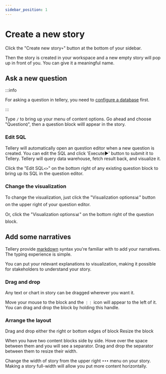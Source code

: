 ```yaml
---
sidebar_position: 1
---
```


# Create a new story


Click the "Create new story`+`" button at the bottom of your sidebar. 


Then the story is created in your workspace and a new empty story will pop up in front of you. You can give it a meaningful name.



## Ask a new question


:::info

For asking a question in tellery, you need to [configure a database](/docs/how-to-use/configure-database) first.

:::



Type `/` to bring up your menu of content options. Go ahead and choose "Question`Q`", then a question block willl appear in the story.


### Edit SQL


Tellery will automatically open an question editor when a new question is created. You can edit the SQL and 
click 'Execute▶️' button to submit it to Tellery. Tellery will query data warehouse, fetch result back, and visualize it.


Click the "Edit SQL`<>`" on the bottom right of any existing question block to bring up its SQL in the question editor.




###  Change the visualization


To change the visualization, just click the "Visualization options📊" button on the upper right of your question editor.


Or, click the "Visualization options📊" on the bottom right of the question block.



## Add some narratives 


Tellery provide [markdown](/docs/how-to-use/markdown) syntax you're familiar with to add your narratives. The typing experience is simple.


You can put your relevant explanations to visualization, making it possible for stakeholders to understand your story.



### Drag and drop

Any text or chart in story can be dragged wherever you want it. 


Move your mouse to the block and the `⋮⋮` icon will appear to the left of it. You can drag and drop the block by holding this handle. 




### Arrange the layout


Drag and drop either the right or bottom edges of block Resize the block


When you have two content blocks side by side. Hove over the space between them and you will see a separator. Drag and drop the separator between them to resize their width.


Change the width of story from the upper right `•••` menu on your story. Making a story full-width will allow you put more content horizontally.